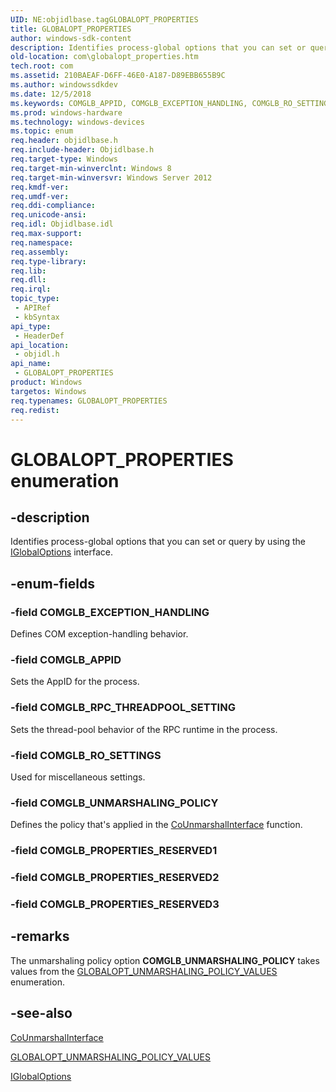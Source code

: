 ```yaml
---
UID: NE:objidlbase.tagGLOBALOPT_PROPERTIES
title: GLOBALOPT_PROPERTIES
author: windows-sdk-content
description: Identifies process-global options that you can set or query by using the IGlobalOptions interface.
old-location: com\globalopt_properties.htm
tech.root: com
ms.assetid: 210BAEAF-D6FF-46E0-A187-D89EBB655B9C
ms.author: windowssdkdev
ms.date: 12/5/2018
ms.keywords: COMGLB_APPID, COMGLB_EXCEPTION_HANDLING, COMGLB_RO_SETTINGS, COMGLB_RPC_THREADPOOL_SETTING, COMGLB_UNMARSHALING_POLICY, GLOBALOPT_PROPERTIES, GLOBALOPT_PROPERTIES enumeration [COM], com.globalopt_properties, objidl/COMGLB_APPID, objidl/COMGLB_EXCEPTION_HANDLING, objidl/COMGLB_RO_SETTINGS, objidl/COMGLB_RPC_THREADPOOL_SETTING, objidl/COMGLB_UNMARSHALING_POLICY, objidl/GLOBALOPT_PROPERTIES
ms.prod: windows-hardware
ms.technology: windows-devices
ms.topic: enum
req.header: objidlbase.h
req.include-header: Objidlbase.h
req.target-type: Windows
req.target-min-winverclnt: Windows 8
req.target-min-winversvr: Windows Server 2012
req.kmdf-ver: 
req.umdf-ver: 
req.ddi-compliance: 
req.unicode-ansi: 
req.idl: Objidlbase.idl
req.max-support: 
req.namespace: 
req.assembly: 
req.type-library: 
req.lib: 
req.dll: 
req.irql: 
topic_type:
 - APIRef
 - kbSyntax
api_type:
 - HeaderDef
api_location:
 - objidl.h
api_name:
 - GLOBALOPT_PROPERTIES
product: Windows
targetos: Windows
req.typenames: GLOBALOPT_PROPERTIES
req.redist: 
---
```


# GLOBALOPT_PROPERTIES enumeration


## -description


Identifies process-global options that you can set or query by using the <a href="https://msdn.microsoft.com/c5e823be-521d-4eb4-8836-fdd2cac6f15d">IGlobalOptions</a> interface.


## -enum-fields




### -field COMGLB_EXCEPTION_HANDLING

Defines COM exception-handling behavior.


### -field COMGLB_APPID

Sets the AppID for the process.


### -field COMGLB_RPC_THREADPOOL_SETTING

Sets the thread-pool behavior of the RPC runtime in the process.


### -field COMGLB_RO_SETTINGS

Used for miscellaneous settings.


### -field COMGLB_UNMARSHALING_POLICY

Defines the policy that's applied in the <a href="https://msdn.microsoft.com/d0eac0da-2f41-40c4-b756-31bc22752c17">CoUnmarshalInterface</a> function.


### -field COMGLB_PROPERTIES_RESERVED1


### -field COMGLB_PROPERTIES_RESERVED2


### -field COMGLB_PROPERTIES_RESERVED3




## -remarks



The unmarshaling policy option <b>COMGLB_UNMARSHALING_POLICY</b> takes values from the <a href="https://msdn.microsoft.com/7F557290-7162-4B32-880B-9A445A083F91">GLOBALOPT_UNMARSHALING_POLICY_VALUES</a> enumeration.




## -see-also




<a href="https://msdn.microsoft.com/d0eac0da-2f41-40c4-b756-31bc22752c17">CoUnmarshalInterface</a>



<a href="https://msdn.microsoft.com/7F557290-7162-4B32-880B-9A445A083F91">GLOBALOPT_UNMARSHALING_POLICY_VALUES</a>



<a href="https://msdn.microsoft.com/c5e823be-521d-4eb4-8836-fdd2cac6f15d">IGlobalOptions</a>
 

 

